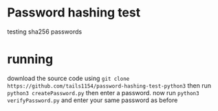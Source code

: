 # Password hashing test
testing sha256 passwords
# running
download the source code using `git clone https://github.com/tails1154/password-hashing-test-python3`
then run `python3 createPassword.py` then enter a password.
now run `python3 verifyPassword.py` and enter your same password as before
